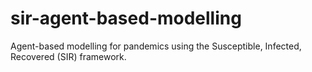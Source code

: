 # sir-agent-based-modelling
Agent-based modelling for pandemics using the Susceptible, Infected, Recovered (SIR) framework. 
